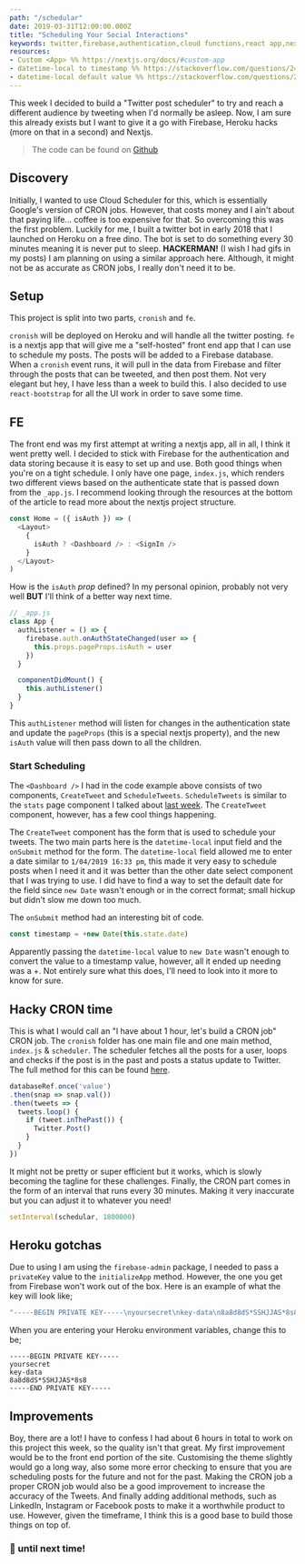```yaml
---
path: "/schedular"
date: 2019-03-31T12:00:00.000Z
title: "Scheduling Your Social Interactions"
keywords: twitter,firebase,authentication,cloud functions,react app,nextjs,cron
resources:
- Custom <App> %% https://nextjs.org/docs/#custom-app
- datetime-local to timestamp %% https://stackoverflow.com/questions/24691501/how-to-convert-datetime-local-to-datetime-while-storing-and-retrieving-from-data
- datetime-local default value %% https://stackoverflow.com/questions/24468518/html5-input-datetime-local-default-value-of-today-and-current-time
---
```


This week I decided to build a "Twitter post scheduler" to try and reach a different audience by tweeting when I'd normally be asleep. Now, I am sure this already exists but I want to give it a go with Firebase, Heroku hacks (more on that in a second) and Nextjs.

> The code can be found on [Github](https://github.com/myweekinjs/post-schedular)

## Discovery

Initially, I wanted to use Cloud Scheduler for this, which is essentially Google's version of CRON jobs. However, that costs money and I ain't about that paying life... coffee is too expensive for that. So overcoming this was the first problem. Luckily for me, I built a twitter bot in early 2018 that I launched on Heroku on a free dino. The bot is set to do something every 30 minutes meaning it is never put to sleep. **HACKERMAN!** (I wish I had gifs in my posts) I am planning on using a similar approach here. Although, it might not be as accurate as CRON jobs, I really don't need it to be.

## Setup

This project is split into two parts, `cronish` and `fe`.

`cronish` will be deployed on Heroku and will handle all the twitter posting. `fe` is a nextjs app that will give me a "self-hosted" front end app that I can use to schedule my posts. The posts will be added to a Firebase database. When a `cronish` event runs, it will pull in the data from Firebase and filter through the posts that can be tweeted, and then post them. Not very elegant but hey, I have less than a week to build this. I also decided to use `react-bootstrap` for all the UI work in order to save some time.

## FE

The front end was my first attempt at writing a nextjs app, all in all, I think it went pretty well. I decided to stick with Firebase for the authentication and data storing because it is easy to set up and use. Both good things when you're on a tight schedule. I only have one page, `index.js`, which renders two different views based on the authenticate state that is passed down from the `_app.js`. I recommend looking through the resources at the bottom of the article to read more about the nextjs project structure.

```javascript
const Home = ({ isAuth }) => (
  <Layout>
    {
      isAuth ? <Dashboard /> : <SignIn />
    }
  </Layout>
)
```

How is the `isAuth` *prop* defined? In my personal opinion, probably not very well **BUT** I'll think of a better way next time.

```javascript
// _app.js
class App {
  authListener = () => {
    firebase.auth.onAuthStateChanged(user => {
      this.props.pageProps.isAuth = user
    })
  }

  componentDidMount() {
    this.authListener()
  }
}
```

This `authListener` method will listen for changes in the authentication state and update the `pageProps` (this is a special nextjs property), and the new `isAuth` value will then pass down to all the children.

### Start Scheduling

The `<Dashboard />` I had in the code example above consists of two components, `CreateTweet` and `ScheduleTweets`. `ScheduleTweets` is similar to the `stats` page component I talked about [last week](/actions-with-google). The `CreateTweet` component, however, has a few cool things happening.

The `CreateTweet` component has the form that is used to schedule your tweets. The two main parts here is the `datetime-local` input field and the `onSubmit` method for the form. The `datetime-local` field allowed me to enter a date similar to `1/04/2019 16:33 pm`, this made it very easy to schedule posts when I need it and it was better than the other date select component that I was trying to use. I did have to find a way to set the default date for the field since `new Date` wasn't enough or in the correct format; small hickup but didn't slow me down too much.

The `onSubmit` method had an interesting bit of code.

```javascript
const timestamp = +new Date(this.state.date)
```

Apparently passing the `datetime-local` value to `new Date` wasn't enough to convert the value to a timestamp value, however, all it ended up needing was a +. Not entirely sure what this does, I'll need to look into it more to know for sure.

## Hacky CRON time

This is what I would call an "I have about 1 hour, let's build a CRON job" CRON job. The `cronish` folder has one main file and one main method, `index.js` & `scheduler`. The scheduler fetches all the posts for a user, loops and checks if the post is in the past and posts a status update to Twitter. The full method for this can be found [here](https://github.com/myweekinjs/post-schedular/blob/master/cronish/index.js).

```javascript
databaseRef.once('value')
.then(snap => snap.val())
.then(tweets => {
  tweets.loop() {
    if (tweet.inThePast()) {
      Twitter.Post()
    }
  }
})
```

It might not be pretty or super efficient but it works, which is slowly becoming the tagline for these challenges. Finally, the CRON part comes in the form of an interval that runs every 30 minutes. Making it very inaccurate but you can adjust it to whatever you need!

```javascript
setInterval(schedular, 1800000)
```

## Heroku gotchas

Due to using I am using the `firebase-admin` package, I needed to pass a `privateKey` value to the `initializeApp` method. However, the one you get from Firebase won't work out of the box. Here is an example of what the key will look like;

```javascript
"-----BEGIN PRIVATE KEY-----\nyoursecret\nkey-data\n8a8d8dS*SSHJJAS*8s8\n-----END PRIVATE KEY-----\n"
```

When you are entering your Heroku environment variables, change this to be;

```
-----BEGIN PRIVATE KEY-----
yoursecret
key-data
8a8d8dS*SSHJJAS*8s8
-----END PRIVATE KEY-----
```

## Improvements

Boy, there are a lot! I have to confess I had about 6 hours in total to work on this project this week, so the quality isn't that great. My first improvement would be to the front end portion of the site. Customising the theme slightly would go a long way, also some more error checking to ensure that you are scheduling posts for the future and not for the past. Making the CRON job a proper CRON job would also be a good improvement to increase the accuracy of the Tweets. And finally adding additional methods, such as LinkedIn, Instagram or Facebook posts to make it a worthwhile product to use. However, given the timeframe, I think this is a good base to build those things on top of.

### 👋 until next time!
